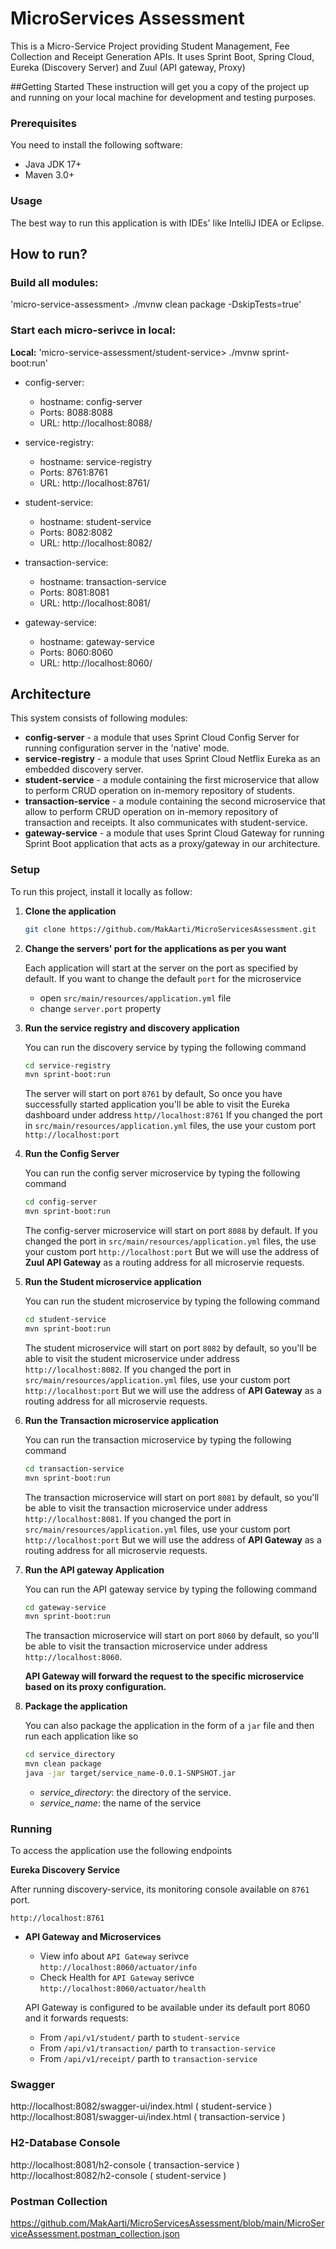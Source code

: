 # MicroServices Assessment

This is a Micro-Service Project providing Student Management, Fee Collection and Receipt Generation APIs.
It uses Sprint Boot, Spring Cloud, Eureka (Discovery Server) and Zuul (API gateway, Proxy)

##Getting Started
These instruction will get you a copy of the project up and running on your local machine for development and testing purposes.

### Prerequisites
You need to install the following software:
* Java JDK 17+
* Maven 3.0+

### Usage
The best way to run this application is with IDEs' like IntelliJ IDEA or Eclipse.

## How to run?

### Build all modules:

'micro-service-assessment> ./mvnw clean package -DskipTests=true'

### Start each micro-serivce in local:

**Local:** 'micro-service-assessment/student-service> ./mvnw sprint-boot:run'

* config-server:
  * hostname: config-server
  * Ports: 8088:8088
  * URL: http://localhost:8088/

* service-registry:
    * hostname: service-registry
    * Ports: 8761:8761
    * URL: http://localhost:8761/

* student-service:
    * hostname: student-service
    * Ports: 8082:8082
    * URL: http://localhost:8082/

* transaction-service:
    * hostname: transaction-service
    * Ports: 8081:8081
    * URL: http://localhost:8081/

* gateway-service:
    * hostname: gateway-service
    * Ports: 8060:8060
    * URL: http://localhost:8060/

## Architecture
This system consists of following modules:
- **config-server** - a module that uses Sprint Cloud Config Server for running configuration server in the 'native' mode.
- **service-registry** - a module that uses Sprint Cloud Netflix Eureka as an embedded discovery server.
- **student-service** - a module containing the first microservice that allow to perform CRUD operation on in-memory repository of students.
- **transaction-service** - a module containing the second microservice that allow to perform CRUD operation on in-memory repository of transaction and receipts. It also communicates with student-service.
- **gateway-service** - a module that uses Sprint Cloud Gateway for running Sprint Boot application that acts as a proxy/gateway in our architecture.

### Setup
To run this project, install it locally as follow:

1. **Clone the application**

    ```bash
   git clone https://github.com/MakAarti/MicroServicesAssessment.git
   ```

2. **Change the servers' port for the applications as per you want**

   Each application will start at the server on the port as specified by default.
   If you want to change the default `port` for the microservice

   + open `src/main/resources/application.yml` file
   + change `server.port` property

   
3. **Run the service registry and discovery application**

   You can run the discovery service by typing the following command

    ```bash
    cd service-registry
    mvn sprint-boot:run
    ```

    The server will start on port `8761` by default, So once you have successfully started application you'll be able to visit the Eureka dashboard under address `http//localhost:8761`
   If you changed the port in `src/main/resources/application.yml` files, the use your custom port `http://localhost:port`

4. **Run the Config Server**

   You can run the config server microservice by typing the following command

    ```bash
    cd config-server
    mvn sprint-boot:run
    ```

    The config-server microservice will start on port `8088` by default.
   If you changed the port in `src/main/resources/application.yml` files, the use your custom port `http://localhost:port`
   But we will use the address of **Zuul API Gateway** as a routing address for all microservie requests.
   
5. **Run the Student microservice application**

   You can run the student microservice by typing the following command

    ```bash
    cd student-service
    mvn sprint-boot:run
    ```

    The student microservice will start on port `8082` by default, so you'll be able to visit the student microservice under address `http://localhost:8082`.
   If you changed the port in `src/main/resources/application.yml` files, use your custom port `http://localhost:port`
   But we will use the address of **API Gateway** as a routing address for all microservie requests.
   
6. **Run the Transaction microservice application**

   You can run the transaction microservice by typing the following command

    ```bash
    cd transaction-service
    mvn sprint-boot:run
    ```

    The transaction microservice will start on port `8081` by default, so you'll be able to visit the transaction microservice under address `http://localhost:8081`.
   If you changed the port in `src/main/resources/application.yml` files, use your custom port `http://localhost:port`
   But we will use the address of **API Gateway** as a routing address for all microservie requests.

   
7. **Run the API gateway Application**

   You can run the API gateway service by typing the following command

    ```bash
    cd gateway-service
    mvn sprint-boot:run
    ```

    The transaction microservice will start on port `8060` by default, so you'll be able to visit the transaction microservice under address `http://localhost:8060`.

   **API Gateway will forward the request to the specific microservice based on its proxy configuration.**
   
8. **Package the application**

   You can also package the application in the form of a `jar` file and then run each application like so 

    ```bash
    cd service_directory
    mvn clean package
    java -jar target/service_name-0.0.1-SNPSHOT.jar
    ```

    + *service_directory*: the directory of the service.
    + *service_name*: the name of the service


### Running

To access the application use the following endpoints

**Eureka Discovery Service**

After running discovery-service, its monitoring console available on `8761` port.

`http://localhost:8761`

* **API Gateway and Microservices**

  + View info about `API Gateway` serivce `http://localhost:8060/actuator/info`
  + Check Health for `API Gateway` serivce `http://localhost:8060/actuator/health`
 
  API Gateway is configured to be available under its default port 8060 and it forwards requests:

  * From `/api/v1/student/` parth to `student-service`
  * From `/api/v1/transaction/` parth to `transaction-service`
  * From `/api/v1/receipt/` parth to `transaction-service`

### Swagger

http://localhost:8082/swagger-ui/index.html ( student-service )
http://localhost:8081/swagger-ui/index.html ( transaction-service )

### H2-Database Console

http://localhost:8081/h2-console ( transaction-service )
http://localhost:8082/h2-console ( student-service )

### Postman Collection

https://github.com/MakAarti/MicroServicesAssessment/blob/main/MicroServiceAssessment.postman_collection.json
